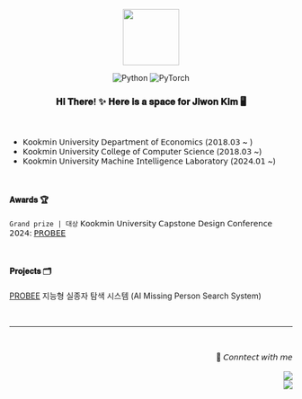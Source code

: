 
<p align="center">
  <img src="https://images-wixmp-ed30a86b8c4ca887773594c2.wixmp.com/f/dde8067e-bb8d-4bcd-ac04-fe226635507d/daogtjl-aec55fe4-58e6-40b6-83af-cb2341ad8f0c.gif?token=eyJ0eXAiOiJKV1QiLCJhbGciOiJIUzI1NiJ9.eyJzdWIiOiJ1cm46YXBwOjdlMGQxODg5ODIyNjQzNzNhNWYwZDQxNWVhMGQyNmUwIiwiaXNzIjoidXJuOmFwcDo3ZTBkMTg4OTgyMjY0MzczYTVmMGQ0MTVlYTBkMjZlMCIsIm9iaiI6W1t7InBhdGgiOiJcL2ZcL2RkZTgwNjdlLWJiOGQtNGJjZC1hYzA0LWZlMjI2NjM1NTA3ZFwvZGFvZ3RqbC1hZWM1NWZlNC01OGU2LTQwYjYtODNhZi1jYjIzNDFhZDhmMGMuZ2lmIn1dXSwiYXVkIjpbInVybjpzZXJ2aWNlOmZpbGUuZG93bmxvYWQiXX0.R5hddUoWK_xFV6_PQjsYBYKll46p780AmoLep5NETVk" height="100x" width="100px">

  <div align="center">
  
  ![Python](https://img.shields.io/badge/python-3670A0?style=for-the-badge&logo=python&logoColor=ffdd54)
  ![PyTorch](https://img.shields.io/badge/PyTorch-%23EE4C2C.svg?style=for-the-badge&logo=PyTorch&logoColor=white)

  </div>
  <h3 align="center"> 𝐇𝐢 𝐓𝐡𝐞𝐫𝐞! ✨ 𝐇𝐞𝐫𝐞 𝐢𝐬 𝐚 𝐬𝐩𝐚𝐜𝐞 𝐟𝐨𝐫 𝐉𝐢𝐰𝐨𝐧 𝐊𝐢𝐦 🖥️ </h3> <br>

  - 𝖪𝗈𝗈𝗄𝗆𝗂𝗇 𝖴𝗇𝗂𝗏𝖾𝗋𝗌𝗂𝗍𝗒 𝖣𝖾𝗉𝖺𝗋𝗍𝗆𝖾𝗇𝗍 𝗈𝖿 𝖤𝖼𝗈𝗇𝗈𝗆𝗂𝖼𝗌 (𝟤𝟢𝟣𝟪.𝟢𝟥 ~ ) <br>
  - 𝖪𝗈𝗈𝗄𝗆𝗂𝗇 𝖴𝗇𝗂𝗏𝖾𝗋𝗌𝗂𝗍𝗒 𝖢𝗈𝗅𝗅𝖾𝗀𝖾 𝗈𝖿 𝖢𝗈𝗆𝗉𝗎𝗍𝖾𝗋 𝖲𝖼𝗂𝖾𝗇𝖼𝖾 (𝟤𝟢𝟣𝟪.𝟢𝟥 ~) <br>
  - 𝖪𝗈𝗈𝗄𝗆𝗂𝗇 𝖴𝗇𝗂𝗏𝖾𝗋𝗌𝗂𝗍𝗒 𝖬𝖺𝖼𝗁𝗂𝗇𝖾 𝖨𝗇𝗍𝖾𝗅𝗅𝗂𝗀𝖾𝗇𝖼𝖾 𝖫𝖺𝖻𝗈𝗋𝖺𝗍𝗈𝗋𝗒 (𝟤𝟢𝟤𝟦.𝟢𝟣 ~)

  <br>
  <h4> 𝐀𝐰𝐚𝐫𝐝𝐬 🏆 </h4>
  
  `Grand prize | 대상`
   𝖪𝗈𝗈𝗄𝗆𝗂𝗇 𝖴𝗇𝗂𝗏𝖾𝗋𝗌𝗂𝗍𝗒 𝖢𝖺𝗉𝗌𝗍𝗈𝗇𝖾 𝖣𝖾𝗌𝗂𝗀𝗇 𝖢𝗈𝗇𝖿𝖾𝗋𝖾𝗇𝖼𝖾 𝟤𝟢𝟤𝟦: [𝖯𝖱𝖮𝖡𝖤𝖤](https://github.com/kookmin-sw/capstone-2024-14)


  <br>
  <h4> 𝐏𝐫𝐨𝐣𝐞𝐜𝐭𝐬 🗂️ </h4>
  
  [PROBEE](https://github.com/kookmin-sw/capstone-2024-14) 지능형 실종자 탐색 시스템 (AI Missing Person Search System) 
  

  
</p>
<br>

- - - 

<br>

<p align="right">
  🌱 𝘊𝘰𝘯𝘯𝘵𝘦𝘤𝘵 𝘸𝘪𝘵𝘩 𝘮𝘦
  <br> <br>
  <a href="mailto:livelim313@gmail.com">
    <img src="https://img.shields.io/badge/Gmail-D14836?style=for-the-badge&logo=Gmail&logoColor=white&link=mailto:livelim313@gmail.com"/>  
  </a>
  <br>
  <a href="https://carrot-farmer.tistory.com">  
    <img src="https://img.shields.io/badge/My Tech Blog-F46D01?style=for-the-badge&logo=tistory&logoColor=white&link=https://carrot-farmer.tistory.com/"/>
  </a>
</p>

